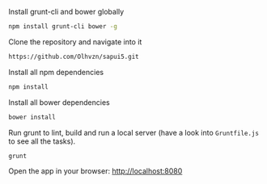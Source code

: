 
Install grunt-cli and bower globally

```sh
npm install grunt-cli bower -g
```

Clone the repository and navigate into it

```sh
https://github.com/Olhvzn/sapui5.git
```

Install all npm dependencies

```sh
npm install
```

Install all bower dependencies

```sh
bower install
```

Run grunt to lint, build and run a local server (have a look into `Gruntfile.js` to see all the tasks).

```sh
grunt
```

Open the app in your browser: [http://localhost:8080](http://localhost:8080)
